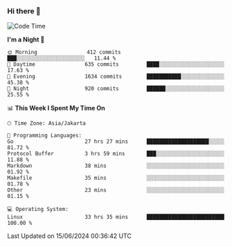 ### Hi there 👋

<!--
**rmsubekti/rmsubekti** is a ✨ _special_ ✨ repository because its `README.md` (this file) appears on your GitHub profile.

Here are some ideas to get you started:

- 🔭 I’m currently working on ...
- 🌱 I’m currently learning ...
- 👯 I’m looking to collaborate on ...
- 🤔 I’m looking for help with ...
- 💬 Ask me about ...
- 📫 How to reach me: ...
- 😄 Pronouns: ...
- ⚡ Fun fact: ...
-->

<!--START_SECTION:waka-->
![Code Time](http://img.shields.io/badge/Code%20Time-2%2C998%20hrs%2011%20mins-blue)

**I'm a Night 🦉** 

```text
🌞 Morning                412 commits         ███░░░░░░░░░░░░░░░░░░░░░░   11.44 % 
🌆 Daytime                635 commits         ████░░░░░░░░░░░░░░░░░░░░░   17.63 % 
🌃 Evening                1634 commits        ███████████░░░░░░░░░░░░░░   45.38 % 
🌙 Night                  920 commits         ██████░░░░░░░░░░░░░░░░░░░   25.55 % 
```


📊 **This Week I Spent My Time On** 

```text
🕑︎ Time Zone: Asia/Jakarta

💬 Programming Languages: 
Go                       27 hrs 27 mins      ████████████████████░░░░░   81.72 % 
Protocol Buffer          3 hrs 59 mins       ███░░░░░░░░░░░░░░░░░░░░░░   11.88 % 
Markdown                 38 mins             ░░░░░░░░░░░░░░░░░░░░░░░░░   01.92 % 
Makefile                 35 mins             ░░░░░░░░░░░░░░░░░░░░░░░░░   01.78 % 
Other                    23 mins             ░░░░░░░░░░░░░░░░░░░░░░░░░   01.15 % 

💻 Operating System: 
Linux                    33 hrs 35 mins      █████████████████████████   100.00 % 
```


 Last Updated on 15/06/2024 00:36:42 UTC
<!--END_SECTION:waka-->
